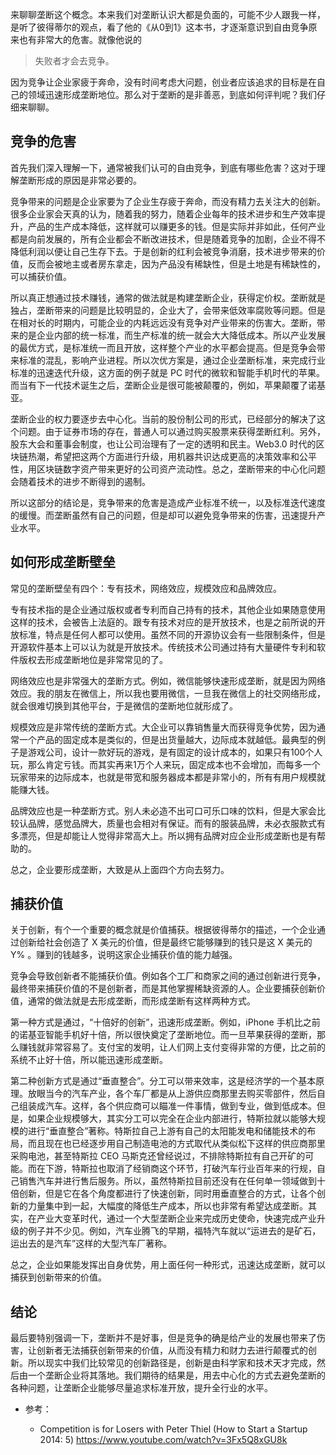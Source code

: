 来聊聊垄断这个概念。本来我们对垄断认识大都是负面的，可能不少人跟我一样，是听了彼得蒂尔的观点，看了他的《从0到1》这本书，才逐渐意识到自由竞争原来也有非常大的危害。就像他说的

> 失败者才会去竞争。

因为竞争让企业家疲于奔命，没有时间考虑大问题，创业者应该追求的目标是在自己的领域迅速形成垄断地位。那么对于垄断的是非善恶，到底如何评判呢？我们仔细来聊聊。

## 竞争的危害

首先我们深入理解一下，通常被我们认可的自由竞争，到底有哪些危害？这对于理解垄断形成的原因是非常必要的。

竞争带来的问题是企业家要为了企业生存疲于奔命，而没有精力去关注大的创新。很多企业家会天真的认为，随着我的努力，随着企业每年的技术进步和生产效率提升，产品的生产成本降低，这样就可以赚更多的钱。但是实际并非如此，任何产业都是向前发展的，所有企业都会不断改进技术，但是随着竞争的加剧，企业不得不降低利润以便让自己生存下去。于是创新的红利会被竞争消磨，技术进步带来的价值，反而会被地主或者房东拿走，因为产品没有稀缺性，但是土地是有稀缺性的，可以捕获价值。

所以真正想通过技术赚钱，通常的做法就是构建垄断企业，获得定价权。垄断就是独占，垄断带来的问题是比较明显的，企业大了，会带来低效率腐败等问题。但是在相对长的时期内，可能企业的内耗远远没有竞争对产业带来的伤害大。垄断，带来的是企业内部的统一标准，而生产标准的统一就会大大降低成本。所以产业发展的最优方式，是标准统一而且开放，这样整个产业的水平都会提高。但是竞争会带来标准的混乱，影响产业进程。所以次优方案是，通过企业垄断标准，来完成行业标准的迅速迭代升级，这方面的例子就是 PC 时代的微软和智能手机时代的苹果。而当有下一代技术诞生之后，垄断企业是很可能被颠覆的，例如，苹果颠覆了诺基亚。

垄断企业的权力要逐步去中心化。当前的股份制公司的形式，已经部分的解决了这个问题。由于证券市场的存在，普通人可以通过购买股票来获得垄断红利。另外，股东大会和董事会制度，也让公司治理有了一定的透明和民主。Web3.0 时代的区块链热潮，希望把这两个方面进行升级，用机器共识达成更高的决策效率和公平性，用区块链数字资产带来更好的公司资产流动性。总之，垄断带来的中心化问题会随着技术的进步不断得到的遏制。

所以这部分的结论是，竞争带来的危害是造成产业标准不统一，以及标准迭代速度的缓慢。而垄断虽然有自己的问题，但是却可以避免竞争带来的伤害，迅速提升产业水平。

## 如何形成垄断壁垒

常见的垄断壁垒有四个：专有技术，网络效应，规模效应和品牌效应。

专有技术指的是企业通过版权或者专利而自己持有的技术，其他企业如果随意使用这样的技术，会被告上法庭的。跟专有技术对应的是开放技术，也是之前所说的开放标准，特点是任何人都可以使用。虽然不同的开源协议会有一些限制条件，但是开源软件基本上可以认为就是开放技术。传统技术公司通过持有大量硬件专利和软件版权去形成垄断地位是非常常见的了。

网络效应也是非常强大的垄断方式。例如，微信能够快速形成垄断，就是因为网络效应。我的朋友在微信上，所以我也要用微信，一旦我在微信上的社交网络形成，就会很难切换到其他平台，于是微信的垄断地位就形成了。

规模效应是非常传统的垄断方式。大企业可以靠销售量大而获得竞争优势，因为通常一个产品的固定成本是类似的，但是出货量越大，边际成本就越低。最典型的例子是游戏公司，设计一款好玩的游戏，是有固定的设计成本的，如果只有100个人玩，那么肯定亏钱。而其实再来1万个人来玩，固定成本也不会增加，而每多一个玩家带来的边际成本，也就是带宽和服务器成本都是非常小的，所有有用户规模就能赚大钱。

品牌效应也是一种垄断方式。别人未必造不出可口可乐口味的饮料，但是大家会比较认品牌，感觉品牌大，质量也会相对有保证。而有的服装品牌，未必衣服款式有多漂亮，但是却能让人觉得非常高大上。所以拥有品牌对应企业形成垄断也是有帮助的。

总之，企业要形成垄断，大致是从上面四个方向去努力。

## 捕获价值

关于创新，有个一个重要的概念就是价值捕获。根据彼得蒂尔的描述，一个企业通过创新给社会创造了 X 美元的价值，但是最终它能够赚到的钱只是这 X 美元的 Y% 。赚到的钱越多，说明这家企业捕获价值的能力越强。

竞争会导致创新者不能捕获价值。例如各个工厂和商家之间的通过创新进行竞争，最终带来捕获价值的不是创新者，而是其他掌握稀缺资源的人。企业要捕获创新价值，通常的做法就是去形成垄断，而形成垄断有这样两种方式。

第一种方式是通过，“十倍好的创新”，迅速形成垄断。例如，iPhone 手机比之前的诺基亚智能手机好十倍，所以很快奠定了垄断地位。而一旦苹果获得的垄断，那么赚钱就非常容易了。支付宝的发明，让人们网上支付变得非常的方便，比之前的系统不止好十倍，所以能迅速形成垄断。

第二种创新方式是通过“垂直整合”。分工可以带来效率，这是经济学的一个基本原理。放眼当今的汽车产业，各个车厂都是从上游供应商那里去购买零部件，然后自己组装成汽车。这样，各个供应商可以瞄准一件事情，做到专业，做到低成本。但是，如果企业规模够大，其实分工可以完全在企业内部进行，特斯拉就以能够大规模的进行“垂直整合”著称。特斯拉自己上游有自己的太阳能发电和储能技术的布局，而且现在也已经逐步用自己制造电池的方式取代从类似松下这样的供应商那里采购电池，甚至特斯拉 CEO 马斯克还曾经说过，不排除特斯拉有自己开矿的可能。而在下游，特斯拉也取消了经销商这个环节，打破汽车行业百年来的行规，自己销售汽车并进行售后服务。所以，虽然特斯拉目前还没有在任何单一领域做到十倍创新，但是它在各个角度都进行了快速创新，同时用垂直整合的方式，让各个创新的力量集中到一起，大幅度的降低生产成本，所以也非常有希望达成垄断。其实，在产业大变革时代，通过一个大型垄断企业来完成历史使命，快速完成产业升级的例子并不少见。例如，汽车业腾飞的早期，福特汽车就以“运进去的是矿石，运出去的是汽车”这样的大型汽车厂著称。

总之，企业如果能发挥出自身优势，用上面任何一种形式，迅速达成垄断，就可以捕获到创新带来的价值。

## 结论

最后要特别强调一下，垄断并不是好事，但是竞争的确是给产业的发展也带来了伤害，让创新者无法捕获创新带来的价值，从而没有精力和财力去进行颠覆式的创新。所以现实中我们比较常见的创新路径是，创新是由科学家和技术天才完成，然后由一个垄断企业将其落地。我们期待的结果是，用去中心化的方式去避免垄断的各种问题，让垄断企业能够尽量追求标准开放，提升全行业的水平。

- 参考：

  - Competition is for Losers with Peter Thiel (How to Start a Startup 2014: 5)
 https://www.youtube.com/watch?v=3Fx5Q8xGU8k
